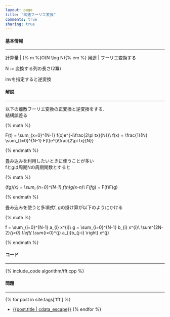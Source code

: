 ```yaml
---
layout: page
title: "高速フーリエ変換"
comments: true
sharing: true
---
```


#### 基本情報
  
***

計算量 | {% m %}O(N \log N){% em %}
用途 | フーリエ変換する
  
N := 変換する列の長さ(2冪)  
  
invを指定すると逆変換  


#### 解説

***

以下の離散フーリエ変換の正変換と逆変換をする.  
結構誤差る


{% math %}

F(t) = \sum_{x=0}^{N-1} f(x)e^{-i\frac{2\pi tx}{N}}\\
f(x) = \frac{1}{N} \sum_{t=0}^{N-1} F(t)e^{i\frac{2\pi tx}{N}}

{% endmath %}

畳み込みを利用したいときに使うことが多い  
fとgは周期Nの周期関数とすると

{% math %}

(f*g)(x) = \sum_{n=0}^{N-1} f(n)g(x-n)\\
F(f*g) = F(f)F(g)

{% endmath %}

畳み込みを使うと多項式f, gの掛け算が以下のようにかける

{% math %}

f = \sum_{i=0}^{N-1} a_{i} x^{i}\\
g = \sum_{i=0}^{N-1} b_{i} x^{i}\\
\sum^{2N-2}_{j=0} \left( \sum_{i=0}^{j} a_{i}b_{j-i} \right) x^{j}

{% endmath %}

#### コード

***

{% include_code algorithm/fft.cpp %}

#### 問題

***  

{% for post in site.tags['fft'] %}
* [{{post.title | cdata_escape}}]({{post.url}})
{% endfor %}